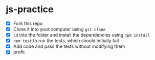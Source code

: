 # js-practice

- [x] Fork this repo
- [x] Clone it into your computer using `git clone`
- [x] `cd` into the folder and install the dependencies using `npm install`
- [x] `npm test` to run the tests, which should initially fail
- [x] Add code and pass the tests without modifying them
- [x] profit

